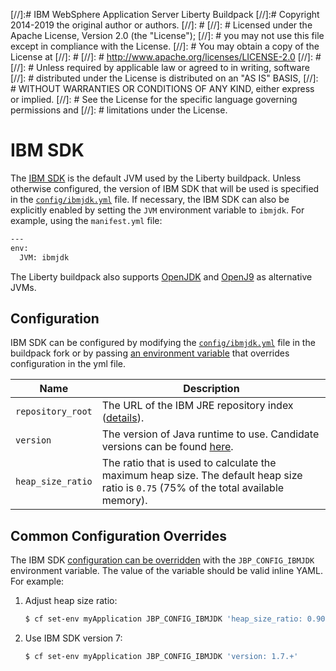 [//]:# IBM WebSphere Application Server Liberty Buildpack
[//]:# Copyright 2014-2019 the original author or authors.
[//]: #
[//]: # Licensed under the Apache License, Version 2.0 (the "License");
[//]: # you may not use this file except in compliance with the License.
[//]: # You may obtain a copy of the License at
[//]: #
[//]: #      http://www.apache.org/licenses/LICENSE-2.0
[//]: #
[//]: # Unless required by applicable law or agreed to in writing, software
[//]: # distributed under the License is distributed on an "AS IS" BASIS,
[//]: # WITHOUT WARRANTIES OR CONDITIONS OF ANY KIND, either express or implied.
[//]: # See the License for the specific language governing permissions and
[//]: # limitations under the License.

# IBM SDK
The [IBM SDK](https://www.ibm.com/support/knowledgecenter/en/SSYKE2/welcome_javasdk_family.html) is the default JVM used by the Liberty buildpack. Unless otherwise configured, the version of IBM SDK that will be used is specified in the [`config/ibmjdk.yml`][] file. If necessary, the IBM SDK can also be explicitly enabled by setting the `JVM` environment variable to `ibmjdk`. For example, using the `manifest.yml` file:

```bash
---
env:
  JVM: ibmjdk
```

The Liberty buildpack also supports [OpenJDK](open-jdk.md) and [OpenJ9](openj9.md) as alternative JVMs.

## Configuration

IBM SDK can be configured by modifying the [`config/ibmjdk.yml`][] file in the buildpack fork or by passing [an environment variable](configuration.md) that overrides configuration in the yml file.

| Name | Description
| ---- | -----------
| `repository_root` | The URL of the IBM JRE repository index ([details][repositories]).
| `version` | The version of Java runtime to use.  Candidate versions can be found [here][index.yml].
| `heap_size_ratio` | The ratio that is used to calculate the maximum heap size. The default heap size ratio is `0.75` (75% of the total available memory).

## Common Configuration Overrides

The IBM SDK [configuration can be overridden](configuration.md) with the `JBP_CONFIG_IBMJDK` environment variable. The value of the variable should be valid inline YAML. For example:

1. Adjust heap size ratio:

   ```bash
   $ cf set-env myApplication JBP_CONFIG_IBMJDK 'heap_size_ratio: 0.90'
   ```

1. Use IBM SDK version 7:

   ```bash
   $ cf set-env myApplication JBP_CONFIG_IBMJDK 'version: 1.7.+'
   ```

[`config/ibmjdk.yml`]: ../config/ibmjdk.yml
[index.yml]: http://public.dhe.ibm.com/ibmdl/export/pub/systems/cloud/runtimes/java/meta/jre/linux/x86_64/index.yml
[repositories]: util-repositories.md
